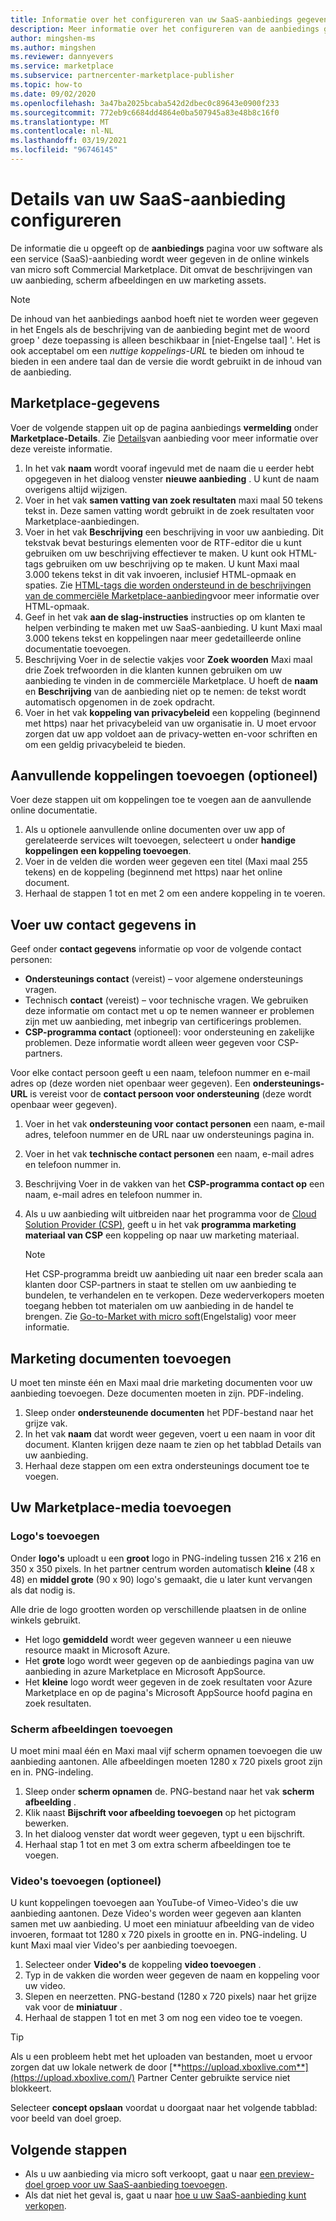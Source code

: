 ```yaml
---
title: Informatie over het configureren van uw SaaS-aanbiedings gegevens in micro soft Partner Center
description: Meer informatie over het configureren van de aanbiedings gegevens voor software as a Service (SaaS) in micro soft Commercial Marketplace.
author: mingshen-ms
ms.author: mingshen
ms.reviewer: dannyevers
ms.service: marketplace
ms.subservice: partnercenter-marketplace-publisher
ms.topic: how-to
ms.date: 09/02/2020
ms.openlocfilehash: 3a47ba2025bcaba542d2dbec0c89643e0900f233
ms.sourcegitcommit: 772eb9c6684dd4864e0ba507945a83e48b8c16f0
ms.translationtype: MT
ms.contentlocale: nl-NL
ms.lasthandoff: 03/19/2021
ms.locfileid: "96746145"
---
```

# <a name="how-to-configure-your-saas-offer-listing-details"></a>Details van uw SaaS-aanbieding configureren

De informatie die u opgeeft op de **aanbiedings** pagina voor uw software als een service (SaaS)-aanbieding wordt weer gegeven in de online winkels van micro soft Commercial Marketplace. Dit omvat de beschrijvingen van uw aanbieding, scherm afbeeldingen en uw marketing assets.

> [!NOTE]
> De inhoud van het aanbiedings aanbod hoeft niet te worden weer gegeven in het Engels als de beschrijving van de aanbieding begint met de woord groep ' deze toepassing is alleen beschikbaar in [niet-Engelse taal] '. Het is ook acceptabel om een *nuttige koppelings-URL* te bieden om inhoud te bieden in een andere taal dan de versie die wordt gebruikt in de inhoud van de aanbieding.

## <a name="marketplace-details"></a>Marketplace-gegevens

Voer de volgende stappen uit op de pagina aanbiedings **vermelding** onder **Marketplace-Details**. Zie [Details](plan-azure-application-offer.md#offer-listing-details)van aanbieding voor meer informatie over deze vereiste informatie.

1. In het vak **naam** wordt vooraf ingevuld met de naam die u eerder hebt opgegeven in het dialoog venster  **nieuwe aanbieding** . U kunt de naam overigens altijd wijzigen.
1. Voer in het vak **samen vatting van zoek resultaten** maxi maal 50 tekens tekst in. Deze samen vatting wordt gebruikt in de zoek resultaten voor Marketplace-aanbiedingen.
1. Voer in het vak **Beschrijving** een beschrijving in voor uw aanbieding. Dit tekstvak bevat besturings elementen voor de RTF-editor die u kunt gebruiken om uw beschrijving effectiever te maken. U kunt ook HTML-tags gebruiken om uw beschrijving op te maken. U kunt Maxi maal 3.000 tekens tekst in dit vak invoeren, inclusief HTML-opmaak en spaties. Zie [HTML-tags die worden ondersteund in de beschrijvingen van de commerciële Marketplace-aanbieding](supported-html-tags.md)voor meer informatie over HTML-opmaak.
1. Geef in het vak **aan de slag-instructies** instructies op om klanten te helpen verbinding te maken met uw SaaS-aanbieding. U kunt Maxi maal 3.000 tekens tekst en koppelingen naar meer gedetailleerde online documentatie toevoegen.
1. Beschrijving Voer in de selectie vakjes voor **Zoek woorden** Maxi maal drie Zoek trefwoorden in die klanten kunnen gebruiken om uw aanbieding te vinden in de commerciële Marketplace. U hoeft de **naam** en **Beschrijving** van de aanbieding niet op te nemen: de tekst wordt automatisch opgenomen in de zoek opdracht.
1. Voer in het vak **koppeling van privacybeleid** een koppeling (beginnend met https) naar het privacybeleid van uw organisatie in. U moet ervoor zorgen dat uw app voldoet aan de privacy-wetten en-voor schriften en om een geldig privacybeleid te bieden.

## <a name="add-supplemental-links-optional"></a>Aanvullende koppelingen toevoegen (optioneel)

Voer deze stappen uit om koppelingen toe te voegen aan de aanvullende online documentatie.

1. Als u optionele aanvullende online documenten over uw app of gerelateerde services wilt toevoegen, selecteert u onder **handige koppelingen** **een koppeling toevoegen**.
1. Voer in de velden die worden weer gegeven een titel (Maxi maal 255 tekens) en de koppeling (beginnend met https) naar het online document.
1. Herhaal de stappen 1 tot en met 2 om een andere koppeling in te voeren.

## <a name="enter-your-contact-information"></a>Voer uw contact gegevens in

Geef onder **contact gegevens** informatie op voor de volgende contact personen:

- **Ondersteunings contact**  (vereist) – voor algemene ondersteunings vragen.
- Technisch **contact** (vereist) – voor technische vragen. We gebruiken deze informatie om contact met u op te nemen wanneer er problemen zijn met uw aanbieding, met inbegrip van certificerings problemen.
- **CSP-programma contact** (optioneel): voor ondersteuning en zakelijke problemen. Deze informatie wordt alleen weer gegeven voor CSP-partners.

Voor elke contact persoon geeft u een naam, telefoon nummer en e-mail adres op (deze worden niet openbaar weer gegeven). Een **ondersteunings-URL** is vereist voor de **contact persoon voor ondersteuning** (deze wordt openbaar weer gegeven).

1. Voer in het vak **ondersteuning voor contact personen** een naam, e-mail adres, telefoon nummer en de URL naar uw ondersteunings pagina in.
1. Voer in het vak **technische contact personen** een naam, e-mail adres en telefoon nummer in.
1. Beschrijving Voer in de vakken van het **CSP-programma contact op** een naam, e-mail adres en telefoon nummer in.
1. Als u uw aanbieding wilt uitbreiden naar het programma voor de [Cloud Solution Provider (CSP)](cloud-solution-providers.md), geeft u in het vak **programma marketing materiaal van CSP** een koppeling op naar uw marketing materiaal.

   > [!NOTE]
   > Het CSP-programma breidt uw aanbieding uit naar een breder scala aan klanten door CSP-partners in staat te stellen om uw aanbieding te bundelen, te verhandelen en te verkopen. Deze wederverkopers moeten toegang hebben tot materialen om uw aanbieding in de handel te brengen. Zie [Go-to-Market with micro soft](https://partner.microsoft.com/reach-customers/gtm)(Engelstalig) voor meer informatie.

## <a name="add-marketing-documents"></a>Marketing documenten toevoegen

U moet ten minste één en Maxi maal drie marketing documenten voor uw aanbieding toevoegen. Deze documenten moeten in zijn. PDF-indeling.

1. Sleep onder **ondersteunende documenten** het PDF-bestand naar het grijze vak.
1. In het vak **naam** dat wordt weer gegeven, voert u een naam in voor dit document. Klanten krijgen deze naam te zien op het tabblad Details van uw aanbieding.
1. Herhaal deze stappen om een extra ondersteunings document toe te voegen.

## <a name="add-your-marketplace-media"></a>Uw Marketplace-media toevoegen

### <a name="add-logos"></a>Logo's toevoegen

Onder **logo's** uploadt u een **groot** logo in PNG-indeling tussen 216 x 216 en 350 x 350 pixels. In het partner centrum worden automatisch **kleine** (48 x 48) en **middel grote** (90 x 90) logo's gemaakt, die u later kunt vervangen als dat nodig is.

Alle drie de logo grootten worden op verschillende plaatsen in de online winkels gebruikt.

- Het logo **gemiddeld** wordt weer gegeven wanneer u een nieuwe resource maakt in Microsoft Azure.
- Het **grote** logo wordt weer gegeven op de aanbiedings pagina van uw aanbieding in azure Marketplace en Microsoft AppSource.
- Het **kleine** logo wordt weer gegeven in de zoek resultaten voor Azure Marketplace en op de pagina's Microsoft AppSource hoofd pagina en zoek resultaten.

### <a name="add-screenshots"></a>Scherm afbeeldingen toevoegen

U moet mini maal één en Maxi maal vijf scherm opnamen toevoegen die uw aanbieding aantonen. Alle afbeeldingen moeten 1280 x 720 pixels groot zijn en in. PNG-indeling.

1. Sleep onder **scherm opnamen** de. PNG-bestand naar het vak **scherm afbeelding** .
2. Klik naast **Bijschrift voor afbeelding toevoegen** op het pictogram bewerken.
3. In het dialoog venster dat wordt weer gegeven, typt u een bijschrift.
4. Herhaal stap 1 tot en met 3 om extra scherm afbeeldingen toe te voegen.

### <a name="add-videos-optional"></a>Video's toevoegen (optioneel)

U kunt koppelingen toevoegen aan YouTube-of Vimeo-Video's die uw aanbieding aantonen. Deze Video's worden weer gegeven aan klanten samen met uw aanbieding. U moet een miniatuur afbeelding van de video invoeren, formaat tot 1280 x 720 pixels in grootte en in. PNG-indeling. U kunt Maxi maal vier Video's per aanbieding toevoegen.

1. Selecteer onder **Video's** de koppeling **video toevoegen** .
2. Typ in de vakken die worden weer gegeven de naam en koppeling voor uw video.
3. Slepen en neerzetten. PNG-bestand (1280 x 720 pixels) naar het grijze vak voor de **miniatuur** .
4. Herhaal de stappen 1 tot en met 3 om nog een video toe te voegen.

> [!TIP]
> Als u een probleem hebt met het uploaden van bestanden, moet u ervoor zorgen dat uw lokale netwerk de door [**https://upload.xboxlive.com**](https://upload.xboxlive.com/) Partner Center gebruikte service niet blokkeert.

Selecteer **concept opslaan** voordat u doorgaat naar het volgende tabblad: voor beeld van doel groep.

## <a name="next-steps"></a>Volgende stappen

- Als u uw aanbieding via micro soft verkoopt, gaat u naar [een preview-doel groep voor uw SaaS-aanbieding toevoegen](create-new-saas-offer-preview.md). 
- Als dat niet het geval is, gaat u naar [hoe u uw SaaS-aanbieding kunt verkopen](create-new-saas-offer-marketing.md).
